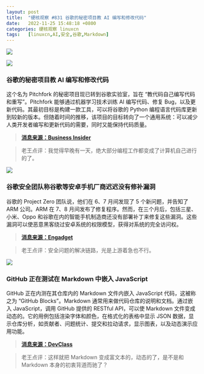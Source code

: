 ```yaml
---
layout: post
title:	"硬核观察 #831 谷歌的秘密项目教 AI 编写和修改代码"
date:	2022-11-25 15:48:18 +0800 
categories:	硬核观察 linuxcn 
tags:	[linuxcn,AI,安全,谷歌,Markdown]
---
```



![](/Asserts/Images//attachment/album/202211/25/154711rggloqhsp2ux2ubl.jpg)


![](/Asserts/Images//attachment/album/202211/25/154720wbcfm6pfsl9slmbd.jpg)


### 谷歌的秘密项目教 AI 编写和修改代码


这个名为 Pitchfork 的秘密项目现已转到谷歌实验室，旨在 “教代码自己编写代码和重写”。Pitchfork 能够通过机器学习技术训练 AI 编写代码、修复 Bug，以及更新代码。其最初目标是构建一款工具，可以将谷歌的 Python 编程语言代码库更新到较新的版本。但随着时间的推移，该项目的目标转向了一个通用系统：可以减少人类开发者编写和更新代码的需要，同时又能保持代码质量。



> 
> **[消息来源：Business Insider](https://www.businessinsider.com/google-ai-write-fix-code-developer-assistance-pitchfork-generative-2022-11)**
> 
> 
> 



> 
> 老王点评：我觉得早晚有一天，绝大部分编程工作都变成了计算机自己进行的了。
> 
> 
> 


![](/Asserts/Images//attachment/album/202211/25/154734teclxl9ufpulooor.jpg)


### 谷歌安全团队称谷歌等安卓手机厂商迟迟没有修补漏洞


谷歌的 Project Zero 团队说，他们在 6、7 月间发现了 5 个新问题，并告知了 ARM 公司。ARM 在 7、8 月间发布了修复程序。然而，在三个月后，包括三星、小米、Oppo 和谷歌在内的智能手机制造商还没有部署补丁来修复这些漏洞。这些漏洞可以使恶意黑客绕过安卓系统的权限模型，获得对系统的完全访问权。



> 
> **[消息来源：Engadget](https://www.engadget.com/best-black-friday-tv-deals-2022-144506723.html)**
> 
> 
> 



> 
> 老王点评：安全问题的解决链路，光是上游着急也不行。
> 
> 
> 


![](/Asserts/Images//attachment/album/202211/25/154754w9mmtt1pr1gqkzr1.jpg)


### GitHub 正在测试在 Markdown 中嵌入 JavaScript


GitHub 正在内测在其仓库内的 Markdown 文件内嵌入 JavaScript 代码，这被称之为 “GitHub Blocks”。Markdown 通常用来做代码仓库的说明和文档。通过嵌入 JavaScript，调用 GitHub 提供的 RESTful API，可以使 Markdown 文件变成动态的。它的用例包括渲染字体和颜色，在格式化的表格中显示 JSON 数据，显示仓库分析，如贡献者、问题统计、提交和拉动请求，显示图表，以及动态演示应用功能。



> 
> **[消息来源：DevClass](https://devclass.com/2022/11/24/github-blocks/)**
> 
> 
> 



> 
> 老王点评：这样就把 Markdown 变成富文本的，动态的了，是不是和 Markdown 本身的初衷背道而驰了？
> 
> 
>

